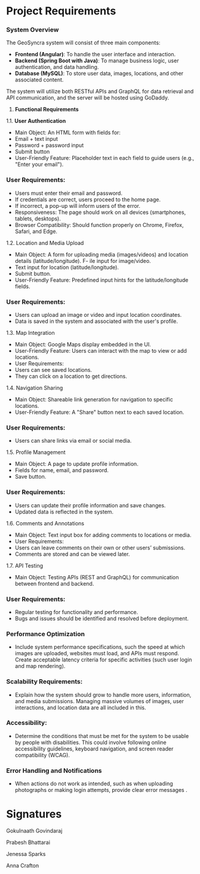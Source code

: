 # Project Requirements

### System Overview
The GeoSyncra system will consist of three main components:
- **Frontend (Angular)**: To handle the user interface and interaction.
- **Backend (Spring Boot with Java)**: To manage business logic, user authentication, and data handling.
- **Database (MySQL)**: To store user data, images, locations, and other associated content.

The system will utilize both RESTful APIs and GraphQL for data retrieval and API communication, and the server will be hosted using GoDaddy.

1. **Functional Requirements**

1.1. **User Authentication**
  - Main Object: An HTML form with fields for:
  - Email + text input
  - Password + password input
  - Submit button
  - User-Friendly Feature: Placeholder text in each field to guide users (e.g., "Enter your email").

### User Requirements:
  - Users must enter their email and password.
  - If credentials are correct, users proceed to the home page.
  - If incorrect, a pop-up will inform users of the error.
  - Responsiveness: The page should work on all devices (smartphones, tablets, desktops).
  - Browser Compatibility: Should function properly on Chrome, Firefox, Safari, and Edge.

1.2. Location and Media Upload
  - Main Object: A form for uploading media (images/videos) and location details (latitude/longitude).
  F- ile input for image/video.
  - Text input for location (latitude/longitude).
  - Submit button.
  - User-Friendly Feature: Predefined input hints for the latitude/longitude fields.
    
### User Requirements:
  - Users can upload an image or video and input location coordinates.
  - Data is saved in the system and associated with the user's profile.

1.3. Map Integration
  - Main Object: Google Maps display embedded in the UI.
  - User-Friendly Feature: Users can interact with the map to view or add locations.
  - User Requirements:
  - Users can see saved locations.
  - They can click on a location to get directions.

1.4. Navigation Sharing
  - Main Object: Shareable link generation for navigation to specific locations.
  - User-Friendly Feature: A "Share" button next to each saved location.

### User Requirements:
  - Users can share links via email or social media.

1.5. Profile Management
  - Main Object: A page to update profile information.
  - Fields for name, email, and password.
  - Save button.
    
### User Requirements:
  - Users can update their profile information and save changes.
  - Updated data is reflected in the system.
    
1.6. Comments and Annotations
  - Main Object: Text input box for adding comments to locations or media.
  - User Requirements:
  - Users can leave comments on their own or other users’ submissions.
  - Comments are stored and can be viewed later.

1.7. API Testing
  - Main Object: Testing APIs (REST and GraphQL) for communication between frontend and backend.
### User Requirements:
  - Regular testing for functionality and performance.
  - Bugs and issues should be identified and resolved before deployment.

### Performance Optimization
   - Include system performance specifications, such the speed at which images are uploaded, websites must load, and APIs must respond. 
      Create acceptable latency criteria for specific activities (such user login and map rendering).

### Scalability Requirements:
   - Explain how the system should grow to handle more users, information, and media submissions. Managing massive volumes of images, user 
    interactions, and location data are all included in this.

### Accessibility:
   - Determine the conditions that must be met for the system to be usable by people with disabilities. This could involve following online 
    accessibility guidelines, keyboard navigation, and screen reader compatibility (WCAG).

### Error Handling and Notifications
   - When actions do not work as intended, such as when uploading photographs or making login attempts, provide clear error messages .


# Signatures
Gokulnaath Govindaraj

Prabesh Bhattarai

Jenessa Sparks

Anna Crafton
